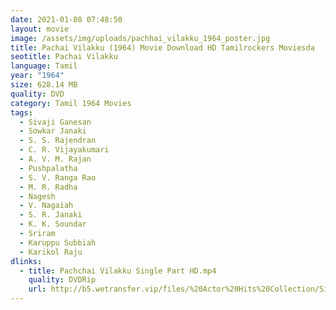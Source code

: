 ```yaml
---
date: 2021-01-08 07:48:50
layout: movie
image: /assets/img/uploads/pachhai_vilakku_1964_poster.jpg
title: Pachai Vilakku (1964) Movie Download HD Tamilrockers Moviesda
seotitle: Pachai Vilakku
language: Tamil
year: "1964"
size: 628.14 MB
quality: DVD
category: Tamil 1964 Movies
tags:
  - Sivaji Ganesan
  - Sowkar Janaki
  - S. S. Rajendran
  - C. R. Vijayakumari
  - A. V. M. Rajan
  - Pushpalatha
  - S. V. Ranga Rao
  - M. R. Radha
  - Nagesh
  - V. Nagaiah
  - S. R. Janaki
  - K. K. Soundar
  - Sriram
  - Karuppu Subbiah
  - Karikol Raju
dlinks:
  - title: Pachchai Vilakku Single Part HD.mp4
    quality: DVDRip
    url: http://b5.wetransfer.vip/files/%20Actor%20Hits%20Collection/Sivaji%20Movies%20Collections/Pachchai%20Vilakku%20(1964)/Pachchai%20Vilakku%20%20Single%20Part%20HD.mp4
---
```

